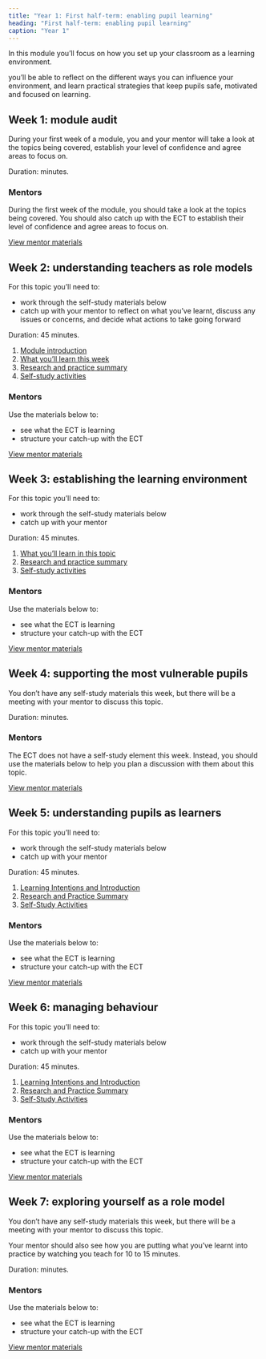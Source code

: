 ```yaml
---
title: "Year 1: First half-term: enabling pupil learning"
heading: "First half-term: enabling pupil learning"
caption: "Year 1"
---
```


In this module you’ll focus on how you set up your classroom as a learning environment.

you’ll be able to reflect on the different ways you can influence your environment, and learn practical strategies that keep pupils safe, motivated and focused on learning.

## Week 1: module audit

During your first week of a module, you and your mentor will take a look at the topics being covered, establish your level of confidence and agree areas to focus on.

Duration: minutes.

### Mentors

During the first week of the module, you should take a look at the topics being covered. You should also catch up with the ECT to establish their level of confidence and agree areas to focus on.

[View mentor materials](/ucl/year-1-enabling-pupil-learning/autumn-week-1-mentor-materials)

## Week 2: understanding teachers as role models

For this topic you’ll need to:

- work through the self-study materials below
- catch up with your mentor to reflect on what you’ve learnt, discuss any issues or concerns, and decide what actions to take going forward

Duration: 45 minutes.

1. [Module introduction](/ucl/year-1-enabling-pupil-learning/autumn-week-2-ect-module-introduction)
2. [What you’ll learn this week](/ucl/year-1-enabling-pupil-learning/autumn-week-2-ect-what-you'll-learn-this-week)
3. [Research and practice summary](/ucl/year-1-enabling-pupil-learning/autumn-week-2-ect-research-and-practice-summary)
4. [Self-study activities](/ucl/year-1-enabling-pupil-learning/autumn-week-2-ect-self-study-activities)

### Mentors

Use the materials below to:

- see what the ECT is learning
- structure your catch-up with the ECT

[View mentor materials](/ucl/year-1-enabling-pupil-learning/autumn-week-2-mentor-materials)

## Week 3: establishing the learning environment

For this topic you’ll need to:

- work through the self-study materials below
- catch up with your mentor

Duration: 45 minutes.

1. [What you’ll learn in this topic](/ucl/year-1-enabling-pupil-learning/autumn-week-3-ect-what-you’ll-learn-in-this-topic)
2. [Research and practice summary](/ucl/year-1-enabling-pupil-learning/autumn-week-3-ect-research-and-practice-summary)
3. [Self-study activities](/ucl/year-1-enabling-pupil-learning/autumn-week-3-ect-self-study-activities)

### Mentors

Use the materials below to:

- see what the ECT is learning
- structure your catch-up with the ECT

[View mentor materials](/ucl/year-1-enabling-pupil-learning/autumn-week-3-mentor-materials)

## Week 4: supporting the most vulnerable pupils

You don’t have any self-study materials this week, but there will be a meeting with your mentor to discuss this topic.

Duration: minutes.

### Mentors

The ECT does not have a self-study element this week. Instead, you should use the materials below to help you plan a discussion with them about this topic.

[View mentor materials](/ucl/year-1-enabling-pupil-learning/autumn-week-4-mentor-materials)

## Week 5: understanding pupils as learners

For this topic you’ll need to:

- work through the self-study materials below
- catch up with your mentor

Duration: 45 minutes.

1. [Learning Intentions and Introduction](/ucl/year-1-enabling-pupil-learning/autumn-week-5-ect-learning-intentions-and-introduction)
2. [Research and Practice Summary](/ucl/year-1-enabling-pupil-learning/autumn-week-5-ect-research-and-practice-summary)
3. [Self-Study Activities](/ucl/year-1-enabling-pupil-learning/autumn-week-5-ect-self-study-activities)

### Mentors

Use the materials below to:

- see what the ECT is learning
- structure your catch-up with the ECT

[View mentor materials](/ucl/year-1-enabling-pupil-learning/autumn-week-5-mentor-materials)

## Week 6: managing behaviour

For this topic you’ll need to:

- work through the self-study materials below
- catch up with your mentor

Duration: 45 minutes.

1. [Learning Intentions and Introduction](/ucl/year-1-enabling-pupil-learning/autumn-week-6-ect-learning-intentions-and-introduction)
2. [Research and Practice Summary](/ucl/year-1-enabling-pupil-learning/autumn-week-6-ect-research-and-practice-summary)
3. [Self-Study Activities](/ucl/year-1-enabling-pupil-learning/autumn-week-6-ect-self-study-activities)

### Mentors

Use the materials below to:

- see what the ECT is learning
- structure your catch-up with the ECT

[View mentor materials](/ucl/year-1-enabling-pupil-learning/autumn-week-6-mentor-materials)

## Week 7: exploring yourself as a role model

You don’t have any self-study materials this week, but there will be a meeting with your mentor to discuss this topic.

Your mentor should also see how you are putting what you’ve learnt into practice by watching you teach for 10 to 15 minutes.

Duration: minutes.

### Mentors

Use the materials below to:

- see what the ECT is learning
- structure your catch-up with the ECT

[View mentor materials](/ucl/year-1-enabling-pupil-learning/autumn-week-7-mentor-materials)
